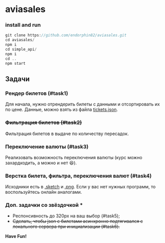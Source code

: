 # aviasales
### install and run
```js
git clone https://github.com/endorphin82/aviasales.git
cd aviasales/
npm i
cd simple_api/
npm i
cd ..
npm start
```
## Задачи

### Рендер билетов (#task1)

Для начала, нужно отрендерить билеты с данными и отсортировать их по цене. Данные, можно взять из файла [tickets.json](./tickets.json).

### ~~Фильтрация билетов (#task2)~~

Фильтрация билетов в выдаче по количеству пересадок.

### Переключение валюты (#task3)

Реализовать возможность переключения валюты (курс можно захардкодить, а можно и нет 😆).

### Верстка билета, фильтра, переключения валют (#task4)

Исходники есть в [.sketch](./search.sketch) и [.png](./search.png). Если у вас нет нужных программ, то воспользуйтесь онлайн аналогами.

### Доп. задачки со звёздочкой *

* Респонсивность до 320px на ваш выбор (#task5);
* ~~Сделать, чтобы json с билетами асинхронно подтягивался с локального сервера при инициализации (#task6).~~

**Have Fun!**
